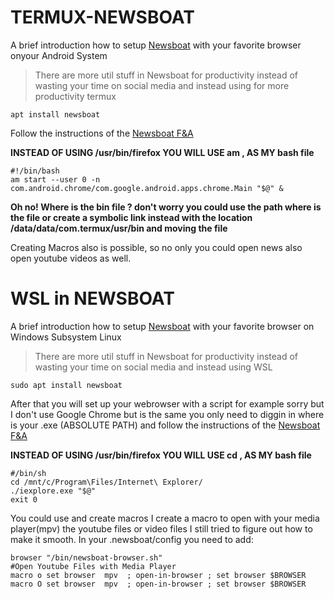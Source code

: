 # TERMUX-NEWSBOAT
A brief introduction how to setup [Newsboat](https://newsboat.org/) with your favorite browser  onyour Android System
> There are more util stuff in Newsboat for productivity instead of wasting your time on social media and instead using for more productivity termux
```
apt install newsboat
```
Follow the instructions of the [Newsboat F&A](https://newsboat.org/releases/2.22/docs/faq.html) 

**INSTEAD OF USING /usr/bin/firefox  YOU WILL USE  am , AS MY bash file**
```
#!/bin/bash
am start --user 0 -n com.android.chrome/com.google.android.apps.chrome.Main "$@" &
```
**Oh no! Where is the bin file ? don't worry you could use the path where is the file or create a symbolic link instead with the location /data/data/com.termux/usr/bin and moving the file**

Creating Macros also is possible, so no only you could open news also open youtube videos as well.

# WSL in NEWSBOAT
A brief introduction how to setup [Newsboat](https://newsboat.org/) with your favorite browser  on Windows Subsystem Linux 
> There are more util stuff in Newsboat for productivity instead of wasting your time on social media and instead using WSL
```
sudo apt install newsboat
```
After that you will set up  your webrowser with a script for example sorry but I don't use Google Chrome but is the same
you only need to diggin in where is your .exe (ABSOLUTE PATH)  and follow the instructions of the [Newsboat F&A](https://newsboat.org/releases/2.22/docs/faq.html) 

**INSTEAD OF USING /usr/bin/firefox  YOU WILL USE cd , AS MY bash file**
```
#/bin/sh
cd /mnt/c/Program\Files/Internet\ Explorer/
./iexplore.exe "$@"
exit 0
```
You could use and create macros I create a macro to open with your media player(mpv) the youtube files or video files I still tried to figure out how to make it smooth.
In your .newsboat/config you need to add:
```
browser "/bin/newsboat-browser.sh"
#Open Youtube Files with Media Player
macro o set browser  mpv  ; open-in-browser ; set browser $BROWSER
macro O set browser  mpv  ; open-in-browser ; set browser $BROWSER
```
